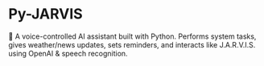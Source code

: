 # Py-JARVIS
🤖 A voice-controlled AI assistant built with Python. Performs system tasks, gives weather/news updates, sets reminders, and interacts like J.A.R.V.I.S. using OpenAI &amp; speech recognition.
